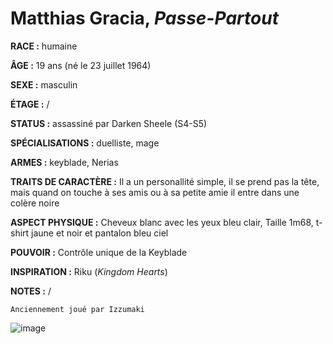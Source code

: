 # Matthias Gracia, *Passe-Partout*

**RACE :** humaine

**ÂGE :** 19 ans (né le 23 juillet 1964)

**SEXE :** masculin

**ÉTAGE :** /

**STATUS :** assassiné par Darken Sheele (S4-S5)

**SPÉCIALISATIONS :** duelliste, mage

**ARMES :** keyblade, Nerias

**TRAITS DE CARACTÈRE :** Il a un personallité simple, il se prend pas la tête, mais quand on touche à ses amis ou à sa petite amie il entre dans une colère noire

**ASPECT PHYSIQUE :** Cheveux blanc avec les yeux bleu clair, Taille 1m68, t-shirt jaune et noir et pantalon bleu ciel

**POUVOIR :** Contrôle unique de la Keyblade

**INSPIRATION :** Riku (*Kingdom Hearts*)

**NOTES :** /

`Anciennement joué par Izzumaki`

![image](https://share.alkanife.fr/enyxia_characters/full/matthias.png)